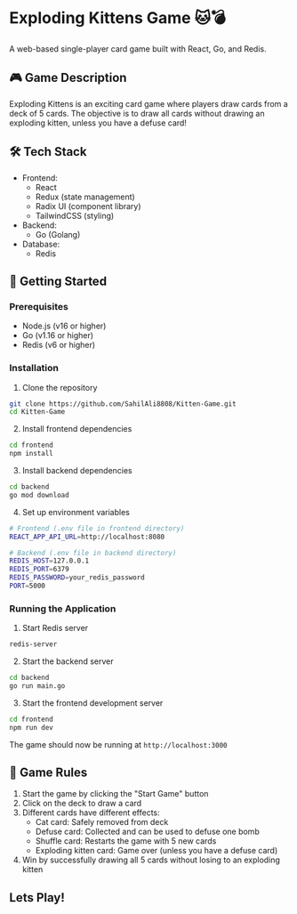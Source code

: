 # Exploding Kittens Game 🐱💣

A web-based single-player card game built with React, Go, and Redis.

## 🎮 Game Description

Exploding Kittens is an exciting card game where players draw cards from a deck of 5 cards. The objective is to draw all cards without drawing an exploding kitten, unless you have a defuse card!

## 🛠️ Tech Stack

- Frontend:
  - React
  - Redux (state management)
  - Radix UI (component library)
  - TailwindCSS (styling)
- Backend:
  - Go (Golang)
- Database:
  - Redis

## 🚀 Getting Started

### Prerequisites

- Node.js (v16 or higher)
- Go (v1.16 or higher)
- Redis (v6 or higher)

### Installation

1. Clone the repository
```bash
git clone https://github.com/SahilAli8808/Kitten-Game.git
cd Kitten-Game
```

2. Install frontend dependencies
```bash
cd frontend
npm install
```

3. Install backend dependencies
```bash
cd backend
go mod download
```

4. Set up environment variables
```bash
# Frontend (.env file in frontend directory)
REACT_APP_API_URL=http://localhost:8080

# Backend (.env file in backend directory)
REDIS_HOST=127.0.0.1
REDIS_PORT=6379
REDIS_PASSWORD=your_redis_password
PORT=5000
```

### Running the Application

1. Start Redis server
```bash
redis-server
```

2. Start the backend server
```bash
cd backend
go run main.go
```

3. Start the frontend development server
```bash
cd frontend
npm run dev
```

The game should now be running at `http://localhost:3000`

## 🎯 Game Rules

1. Start the game by clicking the "Start Game" button
2. Click on the deck to draw a card
3. Different cards have different effects:
   - Cat card: Safely removed from deck
   - Defuse card: Collected and can be used to defuse one bomb
   - Shuffle card: Restarts the game with 5 new cards
   - Exploding kitten card: Game over (unless you have a defuse card)
4. Win by successfully drawing all 5 cards without losing to an exploding kitten

## Lets Play!



